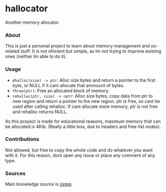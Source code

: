 # hallocator

Another memory allocator.

### About

This is just a personal project to learn about
memory management and os-related stuff. It is not
efiicient but simple, as Im not trying to improve
existing ones (neither Im able to do it).

### Usage

- `mhalloc(size) -> ptr`: Alloc size bytes and return a pointer to the first byte, or
NULL if it cant allocate that ammount of bytes.
- `fhree(ptr)`: Free an allocated block of memory.
- `rehalloc(ptr, size) -> nptr`: Alloc size bytes, copy data from ptr to new region
and return a pointer to the new region. ptr is free, so cant be used after calling rehalloc.
If cant allocate more memory, ptr is not free and rehalloc returns NULL.


As this proyect is made for educational reasons, maximum memory that can be allocated is 4Kib.
(Really a little less, due to headers and free-list nodes).

### Contributions

Not allowed, but free to copy the whole code and do
whatever you want with it. For this reason, dont open
any issue or place any comment of any type.

### Sources

Main knowledge source is [ostep](https://pages.cs.wisc.edu/~remzi/OSTEP/#book-chapters).



